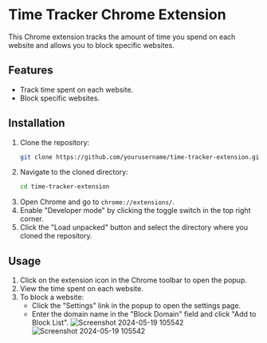 # Time Tracker Chrome Extension

This Chrome extension tracks the amount of time you spend on each website and allows you to block specific websites.

## Features

- Track time spent on each website.
- Block specific websites.

## Installation

1. Clone the repository:
    ```bash
    git clone https://github.com/yourusername/time-tracker-extension.git
    ```
2. Navigate to the cloned directory:
    ```bash
    cd time-tracker-extension
    ```
3. Open Chrome and go to `chrome://extensions/`.
4. Enable "Developer mode" by clicking the toggle switch in the top right corner.
5. Click the "Load unpacked" button and select the directory where you cloned the repository.

## Usage

1. Click on the extension icon in the Chrome toolbar to open the popup.
2. View the time spent on each website.
3. To block a website:
    - Click the "Settings" link in the popup to open the settings page.
    - Enter the domain name in the "Block Domain" field and click "Add to Block List".
![Screenshot 2024-05-19 105542](https://github.com/anonymous1508/Activity-Tracker/assets/109167785/dfab818c-ac65-478c-bf96-6d6f076140be)
![Screenshot 2024-05-19 105542](https://github.com/anonymous1508/Activity-Tracker/assets/109167785/fad60e2d-3057-4e29-9733-a618a32f3c72)
